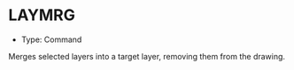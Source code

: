 # LAYMRG

- Type: Command

Merges selected layers into a target layer, removing them from the drawing.
